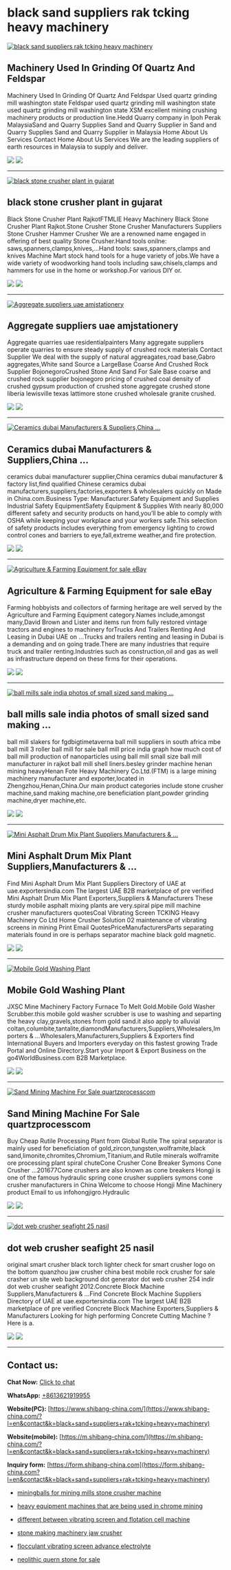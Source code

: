 # black sand suppliers rak tcking heavy machinery

<a href="https://swt.shibang-china.com/?l=en&img&k=black+sand+suppliers+rak+tcking+heavy+machinery" target="_blank">![black sand suppliers rak tcking heavy machinery](http://static.shibang-china.com/all-800x300/1172.jpg)</a>

## Machinery Used In Grinding Of Quartz And Feldspar
Machinery Used In Grinding Of Quartz And Feldspar Used quartz grinding mill washington state Feldspar used quartz grinding mill washington state used quartz grinding mill washington state XSM excellent mining crushing machinery products or production line.Hedd Quarry company in Ipoh Perak MalaysiaSand and Quarry Supplies Sand and Quarry Supplier in Sand and Quarry Supplies Sand and Quarry Supplier in Malaysia Home About Us Services Contact Home About Us Services We are the leading suppliers of earth resources in Malaysia to supply and deliver.


<a href="https://whatsapp.shibangsoft.com/WhatsApp.php" target="_blank" title="WhatsApp">![](http://static.shibang-china.com/icon/whatsapp.png)</a> <a href="https://swt.shibang-china.com/?l=en&icon&k=black+sand+suppliers+rak+tcking+heavy+machinery" target="_blank">![](http://static.shibang-china.com/icon/chat-en.png)</a>

---

<a href="https://swt.shibang-china.com/?l=en&img&k=black+sand+suppliers+rak+tcking+heavy+machinery" target="_blank">![black stone crusher plant in gujarat](http://static.shibang-china.com/all-800x300/1334.jpg)</a>

## black stone crusher plant in gujarat
Black Stone Crusher Plant RajkotFTMLIE Heavy Machinery Black Stone Crusher Plant Rajkot.Stone Crusher Stone Crusher Manufacturers Suppliers Stone Crusher Hammer Crusher We are a renowned name engaged in offering of best quality Stone Crusher.Hand tools onilne: saws,spanners,clamps,knives,…Hand tools: saws,spanners,clamps and knives Machine Mart stock hand tools for a huge variety of jobs.We have a wide variety of woodworking hand tools including saw,chisels,clamps and hammers for use in the home or workshop.For various DIY or.


<a href="https://whatsapp.shibangsoft.com/WhatsApp.php" target="_blank" title="WhatsApp">![](http://static.shibang-china.com/icon/whatsapp.png)</a> <a href="https://swt.shibang-china.com/?l=en&icon&k=black+sand+suppliers+rak+tcking+heavy+machinery" target="_blank">![](http://static.shibang-china.com/icon/chat-en.png)</a>

---

<a href="https://swt.shibang-china.com/?l=en&img&k=black+sand+suppliers+rak+tcking+heavy+machinery" target="_blank">![Aggregate suppliers uae amjstationery](http://static.shibang-china.com/all-800x300/1376.jpg)</a>

## Aggregate suppliers uae amjstationery
Aggregate quarries uae residentialpainters Many aggregate suppliers operate quarries to ensure steady supply of crushed rock materials Contact Supplier We deal with the supply of natural aggreagates,road base,Gabro aggregates,White sand Source a LargeBase Coarse And Crushed Rock Supplier BojonegoroCrushed Stone And Sand For Sale Base coarse and crushed rock supplier bojonegoro pricing of crushed coal density of crushed gypsum production of crushed stone aggregate crushed stone liberia lewisville texas lattimore stone crushed wholesale granite crushed.


<a href="https://whatsapp.shibangsoft.com/WhatsApp.php" target="_blank" title="WhatsApp">![](http://static.shibang-china.com/icon/whatsapp.png)</a> <a href="https://swt.shibang-china.com/?l=en&icon&k=black+sand+suppliers+rak+tcking+heavy+machinery" target="_blank">![](http://static.shibang-china.com/icon/chat-en.png)</a>

---

<a href="https://swt.shibang-china.com/?l=en&img&k=black+sand+suppliers+rak+tcking+heavy+machinery" target="_blank">![Ceramics dubai Manufacturers &amp; Suppliers,China …](http://static.shibang-china.com/all-800x300/1116.jpg)</a>

## Ceramics dubai Manufacturers &amp; Suppliers,China …
ceramics dubai manufacturer supplier,China ceramics dubai manufacturer &amp; factory list,find qualified Chinese ceramics dubai manufacturers,suppliers,factories,exporters &amp; wholesalers quickly on Made in China.com.Business Type: Manufacturer.Safety Equipment and Supplies Industrial Safety EquipmentSafety Equipment &amp; Supplies With nearly 80,000 different safety and security products on hand,you’ll be able to comply with OSHA while keeping your workplace and your workers safe.This selection of safety products includes everything from emergency lighting to crowd control cones and barriers to eye,fall,extreme weather,and fire protection.


<a href="https://whatsapp.shibangsoft.com/WhatsApp.php" target="_blank" title="WhatsApp">![](http://static.shibang-china.com/icon/whatsapp.png)</a> <a href="https://swt.shibang-china.com/?l=en&icon&k=black+sand+suppliers+rak+tcking+heavy+machinery" target="_blank">![](http://static.shibang-china.com/icon/chat-en.png)</a>

---

<a href="https://swt.shibang-china.com/?l=en&img&k=black+sand+suppliers+rak+tcking+heavy+machinery" target="_blank">![Agriculture &amp; Farming Equipment for sale eBay](http://static.shibang-china.com/all-800x300/1026.jpg)</a>

## Agriculture &amp; Farming Equipment for sale eBay
Farming hobbyists and collectors of farming heritage are well served by the Agriculture and Farming Equipment category.Names include,amongst many,David Brown and Lister and items run from fully restored vintage tractors and engines to machinery forTrucks And Trailers Renting And Leasing in Dubai UAE on …Trucks and trailers renting and leasing in Dubai is a demanding and on going trade.There are many industries that require truck and trailer renting.Industries such as construction,oil and gas as well as infrastructure depend on these firms for their operations.


<a href="https://whatsapp.shibangsoft.com/WhatsApp.php" target="_blank" title="WhatsApp">![](http://static.shibang-china.com/icon/whatsapp.png)</a> <a href="https://swt.shibang-china.com/?l=en&icon&k=black+sand+suppliers+rak+tcking+heavy+machinery" target="_blank">![](http://static.shibang-china.com/icon/chat-en.png)</a>

---

<a href="https://swt.shibang-china.com/?l=en&img&k=black+sand+suppliers+rak+tcking+heavy+machinery" target="_blank">![ball mills sale india photos of small sized sand making …](http://static.shibang-china.com/all-800x300/1488.jpg)</a>

## ball mills sale india photos of small sized sand making …
ball mill slakers for fgdbigtimetaverna ball mill suppliers in south africa mbe ball mill 3 roller ball mill for sale ball mill price india graph how much cost of ball mill production of nanoparticles using ball mill small size ball mill manufacturer in rajkot ball mill shell liners.besley grinder machine henan mining heavyHenan Fote Heavy Machinery Co.Ltd.(FTM) is a large mining machinery manufacturer and exporter,located in Zhengzhou,Henan,China.Our main product categories include stone crusher machine,sand making machine,ore beneficiation plant,powder grinding machine,dryer machine,etc.


<a href="https://whatsapp.shibangsoft.com/WhatsApp.php" target="_blank" title="WhatsApp">![](http://static.shibang-china.com/icon/whatsapp.png)</a> <a href="https://swt.shibang-china.com/?l=en&icon&k=black+sand+suppliers+rak+tcking+heavy+machinery" target="_blank">![](http://static.shibang-china.com/icon/chat-en.png)</a>

---

<a href="https://swt.shibang-china.com/?l=en&img&k=black+sand+suppliers+rak+tcking+heavy+machinery" target="_blank">![Mini Asphalt Drum Mix Plant Suppliers,Manufacturers &amp; …](http://static.shibang-china.com/all-800x300/272.jpg)</a>

## Mini Asphalt Drum Mix Plant Suppliers,Manufacturers &amp; …
Find Mini Asphalt Drum Mix Plant Suppliers Directory of UAE at uae.exportersindia.com The largest UAE B2B marketplace of pre verified Mini Asphalt Drum Mix Plant Exporters,Suppliers &amp; Manufacturers These sturdy mobile asphalt mixing plants are very.spiral pipe mill machine crusher manufacturers quotesCoal Vibrating Screen TCKING Heavy Machinery Co Ltd Home Crusher Solution 02 maintenance of vibrating screens in mining Print Email QuotesPriceManufacturersParts separating materials found in ore is perhaps separator machine black gold magnetic.


<a href="https://whatsapp.shibangsoft.com/WhatsApp.php" target="_blank" title="WhatsApp">![](http://static.shibang-china.com/icon/whatsapp.png)</a> <a href="https://swt.shibang-china.com/?l=en&icon&k=black+sand+suppliers+rak+tcking+heavy+machinery" target="_blank">![](http://static.shibang-china.com/icon/chat-en.png)</a>

---

<a href="https://swt.shibang-china.com/?l=en&img&k=black+sand+suppliers+rak+tcking+heavy+machinery" target="_blank">![Mobile Gold Washing Plant](http://static.shibang-china.com/all-800x300/783.jpg)</a>

## Mobile Gold Washing Plant
JXSC Mine Machinery Factory Furnace To Melt Gold.Mobile Gold Washer Scrubber.this mobile gold washer scrubber is use to washing and separting the heavy clay,gravels,stones from gold sand.it also apply to alluvial coltan,columbite,tantalite,diamondManufacturers,Suppliers,Wholesalers,Importers &amp; …Wholesalers,Manufacturers,Suppliers &amp; Exporters find International Buyers and Importers everyday on this fastest growing Trade Portal and Online Directory.Start your Import &amp; Export Business on the go4WorldBusiness.com B2B Marketplace.


<a href="https://whatsapp.shibangsoft.com/WhatsApp.php" target="_blank" title="WhatsApp">![](http://static.shibang-china.com/icon/whatsapp.png)</a> <a href="https://swt.shibang-china.com/?l=en&icon&k=black+sand+suppliers+rak+tcking+heavy+machinery" target="_blank">![](http://static.shibang-china.com/icon/chat-en.png)</a>

---

<a href="https://swt.shibang-china.com/?l=en&img&k=black+sand+suppliers+rak+tcking+heavy+machinery" target="_blank">![Sand Mining Machine For Sale quartzprocesscom](http://static.shibang-china.com/all-800x300/1515.jpg)</a>

## Sand Mining Machine For Sale quartzprocesscom
Buy Cheap Rutile Processing Plant from Global Rutile The spiral separator is mainly used for beneficiation of gold,zircon,tungsten,wolframite,black sand,limonite,chromites,Chromium,Titanium,and Rutile minerals wolframite ore processing plant spiral chuteCone Crusher Cone Breaker Symons Cone Crusher …201677Cone crushers are also known as cone breakers Hongji is one of the famous hydraulic spring cone crusher suppliers symons cone crusher manufacturers in China Welcome to choose Hongji Mine Machinery product Email to us infohongjigro.Hydraulic


<a href="https://whatsapp.shibangsoft.com/WhatsApp.php" target="_blank" title="WhatsApp">![](http://static.shibang-china.com/icon/whatsapp.png)</a> <a href="https://swt.shibang-china.com/?l=en&icon&k=black+sand+suppliers+rak+tcking+heavy+machinery" target="_blank">![](http://static.shibang-china.com/icon/chat-en.png)</a>

---

<a href="https://swt.shibang-china.com/?l=en&img&k=black+sand+suppliers+rak+tcking+heavy+machinery" target="_blank">![dot web crusher seafight 25 nasil](http://static.shibang-china.com/all-800x300/568.jpg)</a>

## dot web crusher seafight 25 nasil
original smart crusher black torch lighter check for smart crusher logo on the bottom quanzhou jaw crusher china best mobile rock crusher for sale crasher un site web background dot generator dot web crusher 254 indir dot web crusher seafight 2012.Concrete Block Machine Suppliers,Manufacturers &amp; …Find Concrete Block Machine Suppliers Directory of UAE at uae.exportersindia.com The largest UAE B2B marketplace of pre verified Concrete Block Machine Exporters,Suppliers &amp; Manufacturers Looking for high performing Concrete Cutting Machine ? Here is a.


<a href="https://whatsapp.shibangsoft.com/WhatsApp.php" target="_blank" title="WhatsApp">![](http://static.shibang-china.com/icon/whatsapp.png)</a> <a href="https://swt.shibang-china.com/?l=en&icon&k=black+sand+suppliers+rak+tcking+heavy+machinery" target="_blank">![](http://static.shibang-china.com/icon/chat-en.png)</a>

---
## Contact us:

**Chat Now:** [Click to chat](https://swt.shibang-china.com?l=en&contact&k=black+sand+suppliers+rak+tcking+heavy+machinery)

**WhatsApp:**  [+8613621919955](https://whatsapp.shibangsoft.com/WhatsApp.php)

**Website(PC):** [https://www.shibang-china.com/](https://www.shibang-china.com/?l=en&contact&k=black+sand+suppliers+rak+tcking+heavy+machinery)

**Website(mobile):** [https://m.shibang-china.com/](https://m.shibang-china.com/?l=en&contact&k=black+sand+suppliers+rak+tcking+heavy+machinery)

**Inquiry form:** [https://form.shibang-china.com](https://form.shibang-china.com?l=en&contact&k=black+sand+suppliers+rak+tcking+heavy+machinery)

* [miningballs for mining mills stone crusher machine](../148/miningballs%20for%20mining%20mills%20stone%20crusher%20machine.md)

* [heavy equipment machines that are being used in chrome mining](../146/heavy%20equipment%20machines%20that%20are%20being%20used%20in%20chrome%20mining.md)

* [different between vibrating screen and flotation cell machine](../148/different%20between%20vibrating%20screen%20and%20flotation%20cell%20machine.md)

* [stone making machinery jaw crusher](../148/stone%20making%20machinery%20jaw%20crusher.md)

* [flocculant vibrating screen advance electrolyte](../141/flocculant%20vibrating%20screen%20advance%20electrolyte.md)

* [neolithic quern stone for sale](../141/neolithic%20quern%20stone%20for%20sale.md)